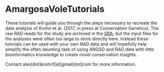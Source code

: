 # AmargosaVoleTutorials

These tutorials will guide you through the steps necessary to recreate the data analysis of Krohn et al. (2017, in press at Conservation Genetics). The raw RAD reads for the study are archived in the [SRA](https://www.ncbi.nlm.nih.gov/sra/SRX2515317[accn]), but the input files for the analyses were often too large to store directly here. Instead these tutorials can be used with your own RAD data and will hopefully help simplify the often daunting task of using ANGSD and RAD data with little bioinformatics knowledge to create novel conservation insights.

Contact alex[dot]krohn1[at]gmail[dot]com for more information.
